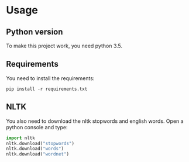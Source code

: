# Usage
## Python version
To make this project work, you need python 3.5.
## Requirements
You need to install the requirements:
```shell
pip install -r requirements.txt
```
## NLTK
You also need to download the nltk stopwords and english words.
Open a python console and type:
```python
import nltk
nltk.download("stopwords")
nltk.download("words")
nltk.download("wordnet")
```
